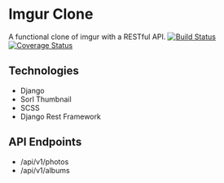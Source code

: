 # Imgur Clone
A functional clone of imgur with a RESTful API.
[![Build Status](https://travis-ci.org/katcosgrove/django-imager.svg?branch=master)](https://travis-ci.org/katcosgrove/django-imager) [![Coverage Status](https://coveralls.io/repos/github/katcosgrove/django-imager/badge.svg?branch=master)](https://coveralls.io/github/katcosgrove/django-imager?branch=master)

## Technologies
 - Django
 - Sorl Thumbnail
 - SCSS
 - Django Rest Framework

## API Endpoints
- /api/v1/photos
- /api/v1/albums